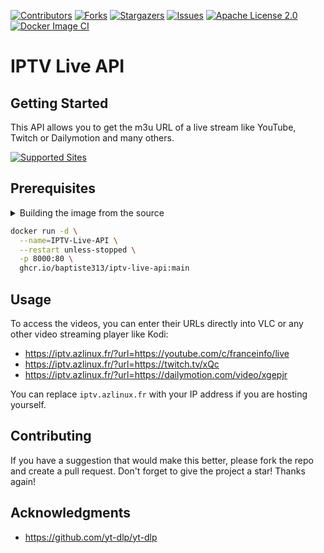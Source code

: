 [![Contributors](https://img.shields.io/github/contributors/baptiste313/IPTV-Live-API.svg?style=for-the-badge)](https://github.com/baptiste313/IPTV-Live-API/graphs/contributors) [![Forks](https://img.shields.io/github/forks/baptiste313/IPTV-Live-API.svg?style=for-the-badge)](https://github.com/baptiste313/IPTV-Live-API/network/members) [![Stargazers](https://img.shields.io/github/stars/baptiste313/IPTV-Live-API.svg?style=for-the-badge)](https://github.com/baptiste313/IPTV-Live-API/stargazers) [![Issues](https://img.shields.io/github/issues/baptiste313/IPTV-Live-API.svg?style=for-the-badge)](https://github.com/baptiste313/IPTV-Live-API/issues) [![Apache License 2.0](https://img.shields.io/github/license/baptiste313/IPTV-Live-API.svg?style=for-the-badge)](https://github.com/baptiste313/IPTV-Live-API/blob/master/LICENSE) [![Docker Image CI](https://img.shields.io/github/workflow/status/baptiste313/iptv-live-api/Docker%20Image%20CI?style=for-the-badge)](https://github.com/baptiste313/IPTV-Live-API/actions/workflows/docker-publish.yml)

# IPTV Live API

## Getting Started

This API allows you to get the m3u URL of a live stream like YouTube, Twitch or Dailymotion and many others.

[![Supported Sites](https://img.shields.io/badge/-Supported_Sites-brightgreen.svg?style=for-the-badge)](https://github.com/yt-dlp/yt-dlp/blob/master/supportedsites.md)

## Prerequisites

<details><summary>Building the image from the source </summary>

1. First, you need to clone the repository:

```bash
git clone https://github.com/baptiste313/IPTV-Live-API && cd IPTV-Live-API
```

2. To use the API with Docker, you must build an image with the Dockerfile :

```bash
docker build -t iptv-live-api .
```

3. Now you can run it and play with it:

```bash
docker run -d \
  --name=IPTV-Live-API \
  --restart unless-stopped \
  -p 8000:80 \
  iptv-live-api
```

</details>

```bash
docker run -d \
  --name=IPTV-Live-API \
  --restart unless-stopped \
  -p 8000:80 \
  ghcr.io/baptiste313/iptv-live-api:main
```

## Usage

To access the videos, you can enter their URLs directly into VLC or any other video streaming player like Kodi:

- https://iptv.azlinux.fr/?url=https://youtube.com/c/franceinfo/live
- https://iptv.azlinux.fr/?url=https://twitch.tv/xQc
- https://iptv.azlinux.fr/?url=https://dailymotion.com/video/xgepjr

You can replace `iptv.azlinux.fr` with your IP address if you are hosting yourself.

## Contributing

If you have a suggestion that would make this better, please fork the repo and create a pull request. Don't forget to give the project a star! Thanks again!

## Acknowledgments

- https://github.com/yt-dlp/yt-dlp
